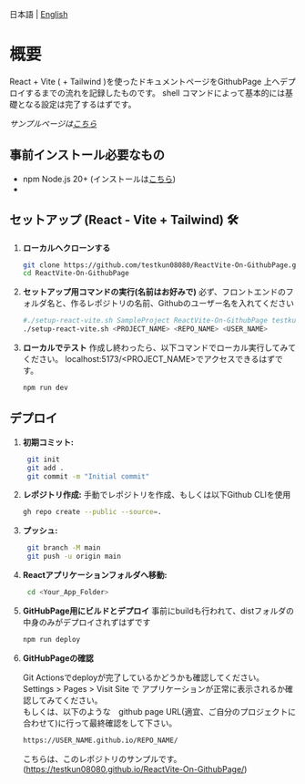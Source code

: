 日本語 | [English](README_EN.md)

# 概要
React + Vite ( + Tailwind )を使ったドキュメントページをGithubPage 上へデプロイするまでの流れを記録したものです。
shell コマンドによって基本的には基礎となる設定は完了するはずです。

*サンプルページは[こちら](https://testkun08080.github.io/ReactVite-On-GithubPage/)*

## 事前インストール必要なもの
- npm Node.js 20+ (インストールは[こちら](https://nodejs.org/en/download/))
- 


## セットアップ (React - Vite + Tailwind) 🛠️

1. **ローカルへクローンする**
    ```bash
    git clone https://github.com/testkun08080/ReactVite-On-GithubPage.git
    cd ReactVite-On-GithubPage
   ```
2. **セットアップ用コマンドの実行(名前はお好みで)**
    必ず、フロントエンドのフォルダ名と、作るレポジトリの名前、Githubのユーザー名を入れてください
    ```bash
   #./setup-react-vite.sh SampleProject ReactVite-On-GithubPage testkun08080
    ./setup-react-vite.sh <PROJECT_NAME> <REPO_NAME> <USER_NAME>
   ```
3. **ローカルでテスト**
    作成し終わったら、以下コマンドでローカル実行してみてください。
    localhost:5173/<PROJECT_NAME>でアクセスできるはずです。
    ```bash
    npm run dev
   ```

## デプロイ
1. **初期コミット:** 
   ```bash
    git init
    git add .
    git commit -m "Initial commit"
2. **レポジトリ作成:** 
   手動でレポジトリを作成、もしくは以下Github CLIを使用
   ```bash
   gh repo create --public --source=.
   ```
3. **プッシュ:** 
   ```bash
    git branch -M main 
    git push -u origin main
   ```
4. **Reactアプリケーションフォルダへ移動:** 
   ```bash
    cd <Your_App_Folder>
   ```
5. **GitHubPage用にビルドとデプロイ**
    事前にbuildも行われて、distフォルダの中身のみがデプロイされずはずです
    ```bash
    npm run deploy
   ```
6. **GitHubPageの確認**
   
    Git Actionsでdeployが完了しているかどうかも確認してください。<br>
   Settings > Pages > Visit Site で アプリケーションが正常に表示されるか確認してみてください。<br>
   もしくは、以下のような　github page URL(適宜、ご自分のプロジェクトに合わせて)に行って最終確認をして下さい。

    ```bash
    https://USER_NAME.github.io/REPO_NAME/
   ```
   
   こちらは、このレポジトリのサンプルです。
   (https://testkun08080.github.io/ReactVite-On-GithubPage/)
